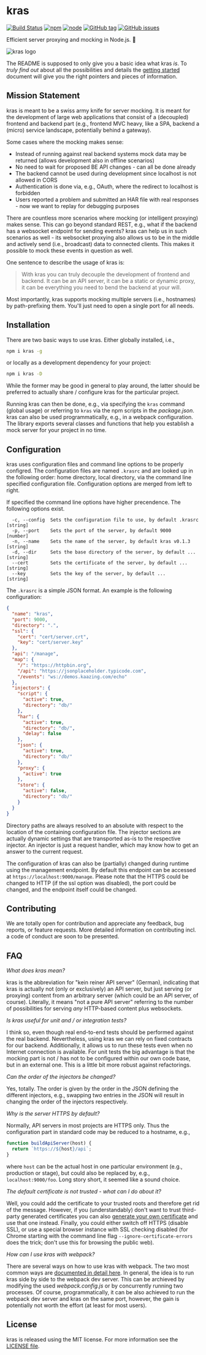 # kras

[![Build Status](https://travis-ci.org/FlorianRappl/kras.svg?branch=master)](https://travis-ci.org/FlorianRappl/kras)
[![npm](https://img.shields.io/npm/v/kras.svg)](https://www.npmjs.com/package/kras)
[![node](https://img.shields.io/node/v/kras.svg)](https://www.npmjs.com/package/kras)
[![GitHub tag](https://img.shields.io/github/tag/FlorianRappl/kras.svg)](https://github.com/FlorianRappl/kras/releases)
[![GitHub issues](https://img.shields.io/github/issues/FlorianRappl/kras.svg)](https://github.com/FlorianRappl/kras/issues)

Efficient server proxying and mocking in Node.js. :muscle:

![kras logo](https://github.com/FlorianRappl/kras/raw/master/logo.png)

The README is supposed to only give you a basic idea what kras *is*. To *truly find out* about all the possibilities and details the [getting started](docs/getting-started.md) document will give you the right pointers and pieces of information.

## Mission Statement

kras is meant to be a swiss army knife for server mocking. It is meant for the development of large web applications that consist of a (decoupled) frontend and backend part (e.g., frontend MVC heavy, like a SPA, backend a (micro) service landscape, potentially behind a gateway).

Some cases where the mocking makes sense:

- Instead of running against real backend systems mock data may be returned (allows development also in offline scenarios)
- No need to wait for proposed BE API changes - can all be done already
- The backend cannot be used during development since localhost is not allowed in CORS
- Authentication is done via, e.g., OAuth, where the redirect to localhost is forbidden
- Users reported a problem and submitted an HAR file with real responses - now we want to replay for debugging purposes

There are countless more scenarios where mocking (or intelligent proxying) makes sense. This can go beyond standard REST, e.g., what if the backend has a websocket endpoint for sending events? kras can help us in such scenarios as well - its websocket proxying also allows us to be in the middle and actively send (i.e., broadcast) data to connected clients. This makes it possible to mock these events in question as well.

One sentence to describe the usage of kras is:

> With kras you can truly decouple the development of frontend and backend. It can be an API server, it can be a static or dynamic proxy, it can be everything you need to bend the backend at your will.

Most importantly, kras supports mocking multiple servers (i.e., hostnames) by path-prefixing them. You'll just need to open a single port for all needs.

## Installation

There are two basic ways to use kras. Either globally installed, i.e.,

```bash
npm i kras -g
```

or locally as a development dependency for your project:

```bash
npm i kras -D
```

While the former may be good in general to play around, the latter should be preferred to actually share / configure kras for the particular project.

Running kras can then be done, e.g., via specifying the `kras` command (global usage) or referring to `kras` via the npm scripts in the *package.json*. kras can also be used programmatically, e.g., in a webpack configuration. The library exports several classes and functions that help you establish a mock server for your project in no time.

## Configuration

kras uses configuration files and command line options to be properly configred. The configuration files are named `.krasrc` and are looked up in the following order: home directory, local directory, via the command line specified configuration file. Configuration options are merged from left to right.

If specified the command line options have higher precendence. The following options exist.

```plain
  -c, --config  Sets the configuration file to use, by default .krasrc  [string]
  -p, --port    Sets the port of the server, by default 9000            [number]
  -n, --name    Sets the name of the server, by default kras v0.1.3     [string]
  -d, --dir     Sets the base directory of the server, by default ...   [string]
  --cert        Sets the certificate of the server, by default ...      [string]
  --key         Sets the key of the server, by default ...              [string]
```

The `.krasrc` is a simple JSON format. An example is the following configuration:

```json
{
  "name": "kras",
  "port": 9000,
  "directory": ".",
  "ssl": {
    "cert": "cert/server.crt",
    "key": "cert/server.key"
  },
  "api": "/manage",
  "map": {
    "/": "https://httpbin.org",
    "/api": "https://jsonplaceholder.typicode.com",
    "/events": "ws://demos.kaazing.com/echo"
  },
  "injectors": {
    "script": {
      "active": true,
      "directory": "db/"
    },
    "har": {
      "active": true,
      "directory": "db/",
      "delay": false
    },
    "json": {
      "active": true,
      "directory": "db/"
    },
    "proxy": {
      "active": true
    },
    "store": {
      "active": false,
      "directory": "db/"
    }
  }
}
```

Directory paths are always resolved to an absolute with respect to the location of the containing configuration file. The injector sections are actually dynamic settings that are transported as-is to the respective injector. An injector is just a request handler, which may know how to get an answer to the current request.

The configuration of kras can also be (partially) changed during runtime using the management endpoint. By default this endpoint can be accessed at `https://localhost:9000/manage`. Please note that the HTTPS could be changed to HTTP (if the ssl option was disabled), the port could be changed, and the endpoint itself could be changed.

## Contributing

We are totally open for contribution and appreciate any feedback, bug reports, or feature requests. More detailed information on contributing incl. a code of conduct are soon to be presented.

## FAQ

*What does kras mean?*

kras is the abbreviation for "kein reiner API server" (German), indicating that kras is actually not (only or exclusively) an API server, but just serving (or proxying) content from an arbitrary server (which could be an API server, of course). Literally, it means "not a pure API server" referring to the number of possibilities for serving *any* HTTP-based content plus websockets.

*Is kras useful for unit and / or integration tests?*

I think so, even though real end-to-end tests should be performed against the real backend. Nevertheless, using kras we can rely on fixed contracts for our backend. Additionally, it allows us to run these tests even when no Internet connection is available. For unit tests the big advantage is that the mocking part is not / has not to be configured within our own code base, but in an external one. This is a little bit more robust against refactorings.

*Can the order of the injectors be changed?*

Yes, totally. The order is given by the order in the JSON defining the different injectors, e.g., swapping two entries in the JSON will result in changing the order of the injectors respectively.

*Why is the server HTTPS by default?*

Normally, API servers in most projects are HTTPS only. Thus the configuration part in standard code may be reduced to a hostname, e.g., 

```js
function buildApiServer(host) {
  return `https://${host}/api`;
}
```

where `host` can be the actual host in one particular environment (e.g., production or stage), but could also be replaced by, e.g., `localhost:9000/foo`. Long story short, it seemed like a sound choice.

*The default certificate is not trusted - what can I do about it?*

Well, you could add the certificate to your trusted roots and therefore get rid of the message. However, if you (understandably) don't want to trust third-party generated certificates you can also [generate your own certificate](docs/generate-certificate.md) and use that one instead. Finally, you could either switch off HTTPS (disable SSL), or use a special browser instance with SSL checking disabled (for Chrome starting with the command line flag `--ignore-certificate-errors` does the trick; don't use this for browsing the public web).

*How can I use kras with webpack?*

There are several ways on how to use kras with webpack. The two most common ways are [documented in detail here](docs/webpack.md). In general, the idea is to run kras side by side to the webpack dev server. This can be archieved by modifying the used *webpack.config.js* or by concurrently running two processes. Of course, programmatically, it can be also achieved to run the webpack dev server and kras on the same port, however, the gain is potentially not worth the effort (at least for most users).

## License

kras is released using the MIT license. For more information see the [LICENSE file](LICENSE).

